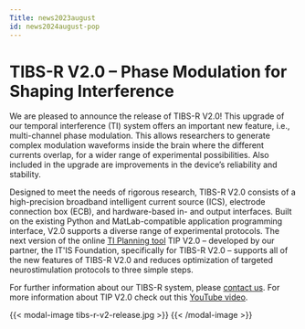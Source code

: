 ```yaml
---
Title: news2023august
id: news2024august-pop
---
```

# TIBS-R V2.0 – Phase Modulation for Shaping Interference

We are pleased to announce the release of TIBS-R V2.0! This upgrade of our temporal interference (TI) system offers an important new feature, i.e., multi-channel phase modulation. This allows researchers to generate complex modulation waveforms inside the brain where the different currents overlap, for a wider range of experimental possibilities. Also included in the upgrade are improvements in the device’s reliability and stability.

Designed to meet the needs of rigorous research, TIBS-R V2.0 consists of a high-precision broadband intelligent current source (ICS), electrode connection box (ECB), and hardware-based in- and output interfaces. Built on the existing Python and MatLab-compatible application programming interface, V2.0 supports a diverse range of experimental protocols. The next version of the online [TI Planning tool](https://itis.swiss/tools-and-systems/ti-planning/) TIP V2.0 – developed by our partner, the IT'IS Foundation, specifically for TIBS-R V2.0 – supports all of the new features of TIBS-R V2.0 and reduces optimization of targeted neurostimulation protocols to three simple steps.

For further information about our TIBS-R system, please [contact us](mailto:eap@temporalinterference.com). For more information about TIP V2.0 check out this [YouTube video](https://youtu.be/3G43C-xAohU?feature=shared).

{{< modal-image tibs-r-v2-release.jpg >}} {{< /modal-image >}}
